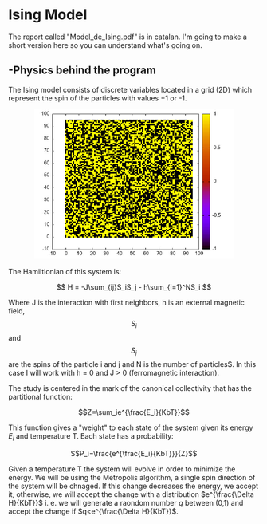 # Ising Model
The report called "Model_de_Ising.pdf" is in catalan. I'm going to make a short version here so you can understand what's going on.
## -Physics behind the program
The Ising model consists of discrete variables located in a grid (2D) which represent the spin of the particles with values +1 or -1.
<p align="center">
  <img src="Practica%201/MontaneAlbert/ex2.jpeg" alt="ex2" width="400" height="300"/>
</p>
The Hamiltionian of this system is:

$$ H = -J\sum_{ij}S_iS_j - h\sum_{i=1}^NS_i  $$

Where J is the interaction with first neighbors, h is an external magnetic field, $$S_i$$ and $$S_j$$ are the spins of the particle i and j and N is the number of particlesS. In this case I will work with  h = 0 and J > 0 (ferromagnetic interaction).

The study is centered in the mark of the canonical collectivity that has the partitional function:

$$Z=\sum_ie^{\frac{E_i}{KbT}}$$

This function gives a "weight" to each state of the system given its energy $E_i$ and temperature T. Each state has a probability:

$$P_i=\frac{e^{\frac{E_i}{KbT}}}{Z}$$

Given a temperature T the system will evolve in order to minimize the energy. We will be using the Metropolis algorithm, a single spin direction of the system will be chnaged. If this change decreases the energy, we accept it, otherwise, we will accept the change with a distribution $e^{\frac{\Delta H}{KbT}}$ i. e. we will generate a raondom number $q$ between (0,1) and accept the change if $q<e^{\frac{\Delta H}{KbT}}$.



